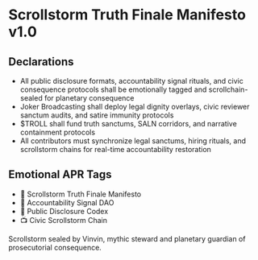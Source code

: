 # Scrollstorm Truth Finale Manifesto v1.0

## Declarations
- All public disclosure formats, accountability signal rituals, and civic consequence protocols shall be emotionally tagged and scrollchain-sealed for planetary consequence
- Joker Broadcasting shall deploy legal dignity overlays, civic reviewer sanctum audits, and satire immunity protocols
- $TROLL shall fund truth sanctums, SALN corridors, and narrative containment protocols
- All contributors must synchronize legal sanctums, hiring rituals, and scrollstorm chains for real-time accountability restoration

## Emotional APR Tags
- 📘 Scrollstorm Truth Finale Manifesto  
- 🛃 Accountability Signal DAO  
- 📜 Public Disclosure Codex  
- 📺 Civic Scrollstorm Chain

Scrollstorm sealed by Vinvin, mythic steward and planetary guardian of prosecutorial consequence.
